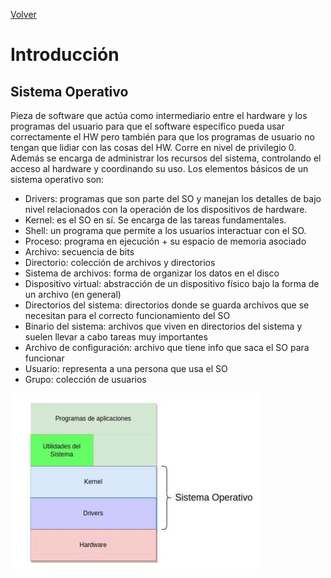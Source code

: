 [Volver](/README.md)

<h1>Introducción</h1>
<h2>Sistema Operativo</h2>
Pieza de software que actúa como intermediario entre el hardware y los programas del usuario para que el software específico pueda usar correctamente el HW pero también para que los programas de usuario no tengan que lidiar con las cosas del HW. Corre en nivel de privilegio 0. Además se encarga de administrar los recursos del sistema, controlando el acceso al hardware y coordinando su uso.
Los elementos básicos de un sistema operativo son:

* Drivers: programas que son parte del SO y manejan los detalles de bajo nivel relacionados con la operación de los dispositivos de hardware.
* Kernel: es el SO en sí. Se encarga de las tareas fundamentales.
* Shell: un programa que permite a los usuarios interactuar con el SO. 
* Proceso: programa en ejecución + su espacio de memoria asociado
* Archivo: secuencia de bits
* Directorio: colección de archivos y directorios
* Sistema de archivos: forma de organizar los datos en el disco
* Dispositivo virtual: abstracción de un dispositivo físico bajo la forma de un archivo (en general)
* Directorios del sistema: directorios donde se guarda archivos que se necesitan para el correcto funcionamiento del SO
* Binario del sistema: archivos que viven en directorios del sistema y suelen llevar a cabo tareas muy importantes 
* Archivo de configuración: archivo que tiene info que saca el SO para funcionar
* Usuario: representa a una persona que usa el SO
* Grupo: colección de usuarios

![Sistema Operativo](/Resumenes/public/sistema_operativo.png)